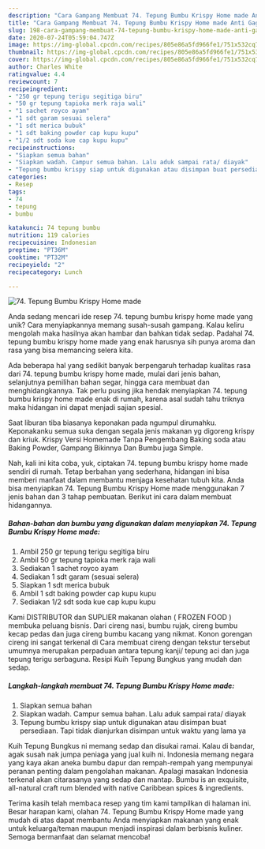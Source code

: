 ```yaml
---
description: "Cara Gampang Membuat 74. Tepung Bumbu Krispy Home made Anti Gagal"
title: "Cara Gampang Membuat 74. Tepung Bumbu Krispy Home made Anti Gagal"
slug: 198-cara-gampang-membuat-74-tepung-bumbu-krispy-home-made-anti-gagal
date: 2020-07-24T05:59:04.747Z
image: https://img-global.cpcdn.com/recipes/805e86a5fd966fe1/751x532cq70/74-tepung-bumbu-krispy-home-made-foto-resep-utama.jpg
thumbnail: https://img-global.cpcdn.com/recipes/805e86a5fd966fe1/751x532cq70/74-tepung-bumbu-krispy-home-made-foto-resep-utama.jpg
cover: https://img-global.cpcdn.com/recipes/805e86a5fd966fe1/751x532cq70/74-tepung-bumbu-krispy-home-made-foto-resep-utama.jpg
author: Charles White
ratingvalue: 4.4
reviewcount: 7
recipeingredient:
- "250 gr tepung terigu segitiga biru"
- "50 gr tepung tapioka merk raja wali"
- "1 sachet royco ayam"
- "1 sdt garam sesuai selera"
- "1 sdt merica bubuk"
- "1 sdt baking powder cap kupu kupu"
- "1/2 sdt soda kue cap kupu kupu"
recipeinstructions:
- "Siapkan semua bahan"
- "Siapkan wadah. Campur semua bahan. Lalu aduk sampai rata/ diayak"
- "Tepung bumbu krispy siap untuk digunakan atau disimpan buat persediaan. Tapi tidak dianjurkan disimpan untuk waktu yang lama ya"
categories:
- Resep
tags:
- 74
- tepung
- bumbu

katakunci: 74 tepung bumbu 
nutrition: 119 calories
recipecuisine: Indonesian
preptime: "PT36M"
cooktime: "PT32M"
recipeyield: "2"
recipecategory: Lunch

---
```



![74. Tepung Bumbu Krispy Home made](https://img-global.cpcdn.com/recipes/805e86a5fd966fe1/751x532cq70/74-tepung-bumbu-krispy-home-made-foto-resep-utama.jpg)

Anda sedang mencari ide resep 74. tepung bumbu krispy home made yang unik? Cara menyiapkannya memang susah-susah gampang. Kalau keliru mengolah maka hasilnya akan hambar dan bahkan tidak sedap. Padahal 74. tepung bumbu krispy home made yang enak harusnya sih punya aroma dan rasa yang bisa memancing selera kita.

Ada beberapa hal yang sedikit banyak berpengaruh terhadap kualitas rasa dari 74. tepung bumbu krispy home made, mulai dari jenis bahan, selanjutnya pemilihan bahan segar, hingga cara membuat dan menghidangkannya. Tak perlu pusing jika hendak menyiapkan 74. tepung bumbu krispy home made enak di rumah, karena asal sudah tahu triknya maka hidangan ini dapat menjadi sajian spesial.

Saat liburan tiba biasanya keponakan pada ngumpul dirumahku. Keponakanku semua suka dengan segala jenis makanan yg digoreng krispy dan kriuk. Krispy Versi Homemade Tanpa Pengembang Baking soda atau Baking Powder, Gampang Bikinnya Dan Bumbu juga Simple.


Nah, kali ini kita coba, yuk, ciptakan 74. tepung bumbu krispy home made sendiri di rumah. Tetap berbahan yang sederhana, hidangan ini bisa memberi manfaat dalam membantu menjaga kesehatan tubuh kita. Anda bisa menyiapkan 74. Tepung Bumbu Krispy Home made menggunakan 7 jenis bahan dan 3 tahap pembuatan. Berikut ini cara dalam membuat hidangannya.

<!--inarticleads1-->

##### Bahan-bahan dan bumbu yang digunakan dalam menyiapkan 74. Tepung Bumbu Krispy Home made:

1. Ambil 250 gr tepung terigu segitiga biru
1. Ambil 50 gr tepung tapioka merk raja wali
1. Sediakan 1 sachet royco ayam
1. Sediakan 1 sdt garam (sesuai selera)
1. Siapkan 1 sdt merica bubuk
1. Ambil 1 sdt baking powder cap kupu kupu
1. Sediakan 1/2 sdt soda kue cap kupu kupu


Kami DISTRIBUTOR dan SUPLIER makanan olahan ( FROZEN FOOD ) membuka peluang bisnis. Dari cireng nasi, bumbu rujak, cireng bumbu kecap pedas dan juga cireng bumbu kacang yang nikmat. Konon gorengan cireng ini sangat terkenal di Cara membuat cireng dengan tekstur tersebut umumnya merupakan perpaduan antara tepung kanji/ tepung aci dan juga tepung terigu serbaguna. Resipi Kuih Tepung Bungkus yang mudah dan sedap. 

<!--inarticleads2-->

##### Langkah-langkah membuat 74. Tepung Bumbu Krispy Home made:

1. Siapkan semua bahan
1. Siapkan wadah. Campur semua bahan. Lalu aduk sampai rata/ diayak
1. Tepung bumbu krispy siap untuk digunakan atau disimpan buat persediaan. Tapi tidak dianjurkan disimpan untuk waktu yang lama ya


Kuih Tepung Bungkus ni memang sedap dan disukai ramai. Kalau di bandar, agak susah nak jumpa peniaga yang jual kuih ni. Indonesia memang negara yang kaya akan aneka bumbu dapur dan rempah-rempah yang mempunyai peranan penting dalam pengolahan makanan. Apalagi masakan Indonesia terkenal akan citarasanya yang sedap dan mantap. Bumbu is an exquisite, all-natural craft rum blended with native Caribbean spices &amp; ingredients. 

Terima kasih telah membaca resep yang tim kami tampilkan di halaman ini. Besar harapan kami, olahan 74. Tepung Bumbu Krispy Home made yang mudah di atas dapat membantu Anda menyiapkan makanan yang enak untuk keluarga/teman maupun menjadi inspirasi dalam berbisnis kuliner. Semoga bermanfaat dan selamat mencoba!
